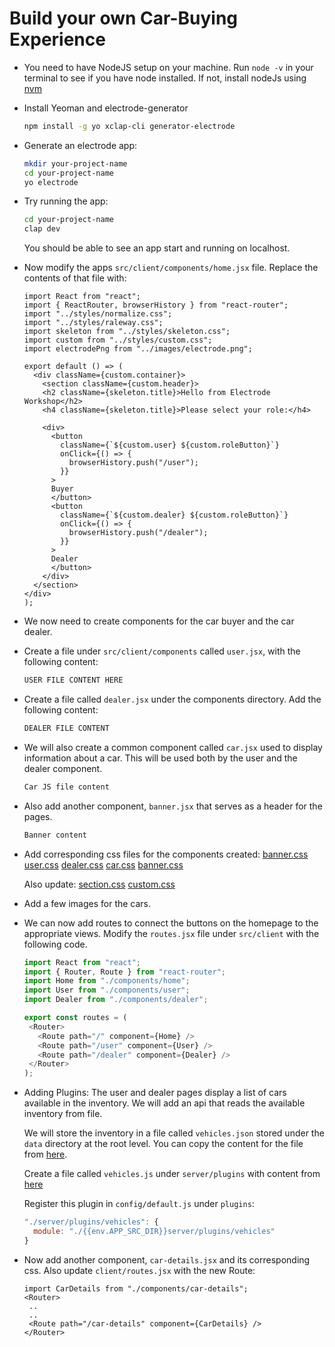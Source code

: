 # Build your own Car-Buying Experience

 - You need to have NodeJS setup on your machine. 
    Run `node -v` in your terminal to see if you have node installed.
    If not, install nodeJs using [nvm](https://github.com/creationix/nvm)
 - Install Yeoman and electrode-generator 

    ```bash
    npm install -g yo xclap-cli generator-electrode
    ```

 - Generate an electrode app:

    ```bash
    mkdir your-project-name
    cd your-project-name
    yo electrode
    ```

 - Try running the app:

    ```bash
    cd your-project-name
    clap dev
    ```
    You should be able to see an app start and running on localhost.

 - Now modify the apps `src/client/components/home.jsx` file.
    Replace the contents of that file with:

    ```
    import React from "react";
    import { ReactRouter, browserHistory } from "react-router";
    import "../styles/normalize.css";
    import "../styles/raleway.css";
    import skeleton from "../styles/skeleton.css";
    import custom from "../styles/custom.css";
    import electrodePng from "../images/electrode.png";

    export default () => (
      <div className={custom.container}>
        <section className={custom.header}>
        <h2 className={skeleton.title}>Hello from Electrode Workshop</h2>
        <h4 className={skeleton.title}>Please select your role:</h4>

        <div>
          <button
            className={`${custom.user} ${custom.roleButton}`}
            onClick={() => {
              browserHistory.push("/user");
            }}
          >
          Buyer
          </button>
          <button
            className={`${custom.dealer} ${custom.roleButton}`}
            onClick={() => {
              browserHistory.push("/dealer");
            }}
          >
          Dealer
          </button>
        </div>
      </section>
    </div>
    );
    ```


 - We now need to create components for the car buyer and the car dealer.
 - Create a file under `src/client/components` called `user.jsx`, with the following content:

    ```js
    USER FILE CONTENT HERE
    ```

 - Create a file called `dealer.jsx` under the components directory.
   Add the following content:

    ```js
    DEALER FILE CONTENT

    ```

  - We will also create a common component called `car.jsx` used to display information about a car. This will be used both by the user and the dealer component.

    ```js
    Car JS file content
    ```

  - Also add another component, `banner.jsx` that serves as a header for the pages.
    
    ```js
    Banner content
    ```
 - Add corresponding css files for the components created:
  [banner.css](./src/client/styles/banner.css)
  [user.css](./src/client/styles/user.css)
  [dealer.css](./src/client/styles/dealer.css)
  [car.css](./src/client/styles/car.css)
  [banner.css](./src/client/styles/banner.css)
  
    Also update:
    [section.css](./src/client/styles/section.css)
    [custom.css](./src/client/styles/custom.css)

- Add a few images for the cars.

- We can now add routes to connect the buttons on the homepage to the appropriate views. Modify the `routes.jsx` file under `src/client` with the following code.

  ```js
  import React from "react";
  import { Router, Route } from "react-router";
  import Home from "./components/home";
  import User from "./components/user";
  import Dealer from "./components/dealer";

  export const routes = (
   <Router>
     <Route path="/" component={Home} />
     <Route path="/user" component={User} />
     <Route path="/dealer" component={Dealer} />
   </Router>
  );
  ```

 - Adding Plugins: 
    The user and dealer pages display a list of cars available in the inventory. We will add an api that reads the available inventory from file.
    
    We will store the inventory in a file called `vehicles.json` stored under the `data` directory at the root level.
    You can copy the content for the file from [here](./data/vehicles.json).
    
    Create a file called `vehicles.js` under `server/plugins` with content from [here](./src/server/plugins/vehicles.js)

    Register this plugin in `config/default.js` under `plugins`:
    ```js
    "./server/plugins/vehicles": {
      module: "./{{env.APP_SRC_DIR}}server/plugins/vehicles"
    }
    ```

 - Now add another component, `car-details.jsx` and its corresponding    css.
   Also update `client/routes.jsx` with the new Route:
   ```
   import CarDetails from "./components/car-details";
   <Router>
    ..
    ..
    <Route path="/car-details" component={CarDetails} />
   </Router>
  ```
